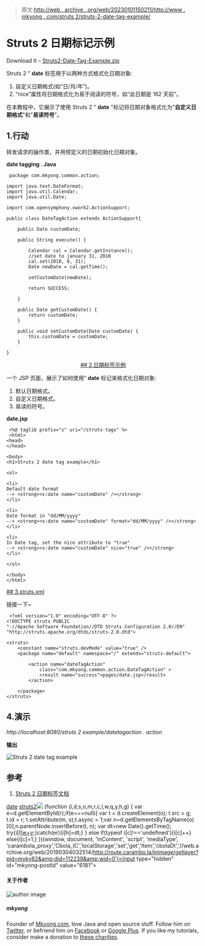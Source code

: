 > 原文:[http://web . archive . org/web/20230101150211/http://www . mkyong . com/struts 2/struts-2-date-tag-example/](http://web.archive.org/web/20230101150211/http://www.mkyong.com/struts2/struts-2-date-tag-example/)

# Struts 2 日期标记示例

Download It – [Struts2-Date-Tag-Example.zip](http://web.archive.org/web/20190304032514/http://www.mkyong.com/wp-content/uploads/2010/07/Struts2-Date-Tag-Example.zip)

Struts 2 " **date** 标签用于以两种方式格式化日期对象:

1.  自定义日期格式(如“日/月/年”)。
2.  “nice”属性将日期格式化为易于阅读的符号，如“此日期是 162 天前”。

在本教程中，它展示了使用 Struts 2 " **date** "标记将日期对象格式化为"**自定义日期格式**"和"**易读符号**"。

## 1.行动

转发请求的操作类，并用预定义的日期初始化日期对象。

**date tagging . Java**

```
 package com.mkyong.common.action;

import java.text.DateFormat;
import java.util.Calendar;
import java.util.Date;

import com.opensymphony.xwork2.ActionSupport;

public class DateTagAction extends ActionSupport{

	public Date customDate;

	public String execute() {

		Calendar cal = Calendar.getInstance();
		//set date to january 31, 2010
		cal.set(2010, 0, 31);
		Date newDate = cal.getTime();

		setCustomDate(newDate);

		return SUCCESS;

	}

	public Date getCustomDate() {
		return customDate;
	}

	public void setCustomDate(Date customDate) {
		this.customDate = customDate;
	}

} 
```

 <ins class="adsbygoogle" style="display:block; text-align:center;" data-ad-format="fluid" data-ad-layout="in-article" data-ad-client="ca-pub-2836379775501347" data-ad-slot="6894224149">## 2.日期标签示例

一个 JSP 页面，展示了如何使用“ **date** 标记来格式化日期对象:

1.  默认日期格式。
2.  自定义日期格式。
3.  易读的符号。

**date.jsp**

```
 <%@ taglib prefix="s" uri="/struts-tags" %>
 <html>
<head>
</head>

<body>
<h1>Struts 2 date tag example</h1>

<ol>

<li>
Default date format
--> <strong><s:date name="customDate" /></strong>
</li>

<li>
Date format in "dd/MM/yyyy"
--> <strong><s:date name="customDate" format="dd/MM/yyyy" /></strong>
</li>

<li>
In Date tag, set the nice attribute to "true"
--> <strong><s:date name="customDate" nice="true" /></strong>
</li>

</ol>

</body>
</html> 
```

 <ins class="adsbygoogle" style="display:block" data-ad-client="ca-pub-2836379775501347" data-ad-slot="8821506761" data-ad-format="auto" data-ad-region="mkyongregion">## 3.struts.xml

链接一下~

```
 <?xml version="1.0" encoding="UTF-8" ?>
<!DOCTYPE struts PUBLIC
"-//Apache Software Foundation//DTD Struts Configuration 2.0//EN"
"http://struts.apache.org/dtds/struts-2.0.dtd">

<struts>
 	<constant name="struts.devMode" value="true" />
	<package name="default" namespace="/" extends="struts-default">

		<action name="dateTagAction" 
			class="com.mkyong.common.action.DateTagAction" >
			<result name="success">pages/date.jsp</result>
		</action>

	</package>
</struts> 
```

## 4.演示

*http://localhost:8080/struts 2 example/datetagaction . action*

**输出**

![Struts 2 date tag example](../Images/360bf967f3592655729a8fd46ea4b5ed.png "Struts2-Date-Tag-Example")

## 参考

1.  [Struts 2 日期标签文档](http://web.archive.org/web/20190304032514/http://struts.apache.org/2.0.14/docs/date.html)

[date](http://web.archive.org/web/20190304032514/http://www.mkyong.com/tag/date/) [struts2](http://web.archive.org/web/20190304032514/http://www.mkyong.com/tag/struts2/)</ins></ins>![](../Images/3be1af37f2c06c1af1af457637f8c375.png) (function (i,d,s,o,m,r,c,l,w,q,y,h,g) { var e=d.getElementById(r);if(e===null){ var t = d.createElement(o); t.src = g; t.id = r; t.setAttribute(m, s);t.async = 1;var n=d.getElementsByTagName(o)[0];n.parentNode.insertBefore(t, n); var dt=new Date().getTime(); try{i[l][w+y](h,i[l][q+y](h)+'&amp;'+dt);}catch(er){i[h]=dt;} } else if(typeof i[c]!=='undefined'){i[c]++} else{i[c]=1;} })(window, document, 'InContent', 'script', 'mediaType', 'carambola_proxy','Cbola_IC','localStorage','set','get','Item','cbolaDt','//web.archive.org/web/20190304032514/http://route.carambo.la/inimage/getlayer?pid=myky82&amp;did=112239&amp;wid=0')<input type="hidden" id="mkyong-postId" value="6181">

#### 关于作者

![author image](../Images/d1c134d5fc414a0107d1ad414216b090.png)

##### mkyong

Founder of [Mkyong.com](http://web.archive.org/web/20190304032514/http://mkyong.com/), love Java and open source stuff. Follow him on [Twitter](http://web.archive.org/web/20190304032514/https://twitter.com/mkyong), or befriend him on [Facebook](http://web.archive.org/web/20190304032514/http://www.facebook.com/java.tutorial) or [Google Plus](http://web.archive.org/web/20190304032514/https://plus.google.com/110948163568945735692?rel=author). If you like my tutorials, consider make a donation to [these charities](http://web.archive.org/web/20190304032514/http://www.mkyong.com/blog/donate-to-charity/).